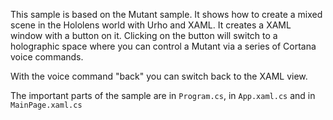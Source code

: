 This sample is based on the Mutant sample. It shows how to create a mixed scene in the Hololens world with Urho and XAML. It creates a XAML window with a button on it.
Clicking on the button will switch to a holographic space where you can control a Mutant via a series of Cortana voice commands.   

With the voice command "back" you can switch back to the XAML view.

The important parts of the sample are in `Program.cs`, in `App.xaml.cs` and in `MainPage.xaml.cs`
